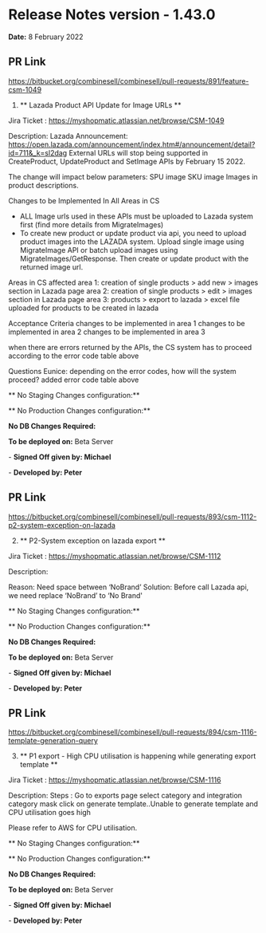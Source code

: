 # Release Notes version - 1.43.0

**Date:** 8 February 2022

## PR Link
https://bitbucket.org/combinesell/combinesell/pull-requests/891/feature-csm-1049

1. ** Lazada Product API Update for Image URLs **

Jira Ticket : https://myshopmatic.atlassian.net/browse/CSM-1049

Description:
Lazada Announcement: https://open.lazada.com/announcement/index.htm#/announcement/detail?id=711&_k=sl2dag 
External URLs will stop being supported in CreateProduct, UpdateProduct and SetImage APIs by February 15 2022.  

The change will impact below parameters:
SPU image
SKU image
Images in product descriptions. 

Changes to be Implemented In All Areas in CS
- ALL Image urls used in these APIs must be uploaded to Lazada system first (find more details from MigrateImages)
- To create new product or update product via api, you need to upload product images into the LAZADA system. Upload single image using MigrateImage API or batch upload images using MigrateImages/GetResponse. Then create or update product with the returned image url. 

Areas in CS affected
area 1: creation of single products > add new > images section in Lazada page
area 2: creation of single products > edit > images section in Lazada page
area 3: products > export to lazada > excel file uploaded for products to be created in lazada

Acceptance Criteria
changes to be implemented in area 1
changes to be implemented in area 2
changes to be implemented in area 3

when there are errors returned by the APIs, the CS system has to proceed according to the error code table above

Questions
Eunice: depending on the error codes, how will the system proceed? added error code table above

** No Staging Changes configuration:**

** No Production Changes configuration:**

**No DB Changes Required:**

**To be deployed on:** Beta Server

\- **Signed Off given by: Michael**

\- **Developed by: Peter**

## PR Link
https://bitbucket.org/combinesell/combinesell/pull-requests/893/csm-1112-p2-system-exception-on-lazada

2. ** P2-System exception on lazada export **

Jira Ticket : https://myshopmatic.atlassian.net/browse/CSM-1112

Description:

Reason: Need space between ‘NoBrand’
Solution: Before call Lazada api, we need replace ‘NoBrand’ to ‘No Brand'

** No Staging Changes configuration:**

** No Production Changes configuration:**

**No DB Changes Required:**

**To be deployed on:** Beta Server

\- **Signed Off given by: Michael**

\- **Developed by: Peter**

## PR Link
https://bitbucket.org/combinesell/combinesell/pull-requests/894/csm-1116-template-generation-query

3. ** P1 export - High CPU utilisation is happening while generating export template **

Jira Ticket : https://myshopmatic.atlassian.net/browse/CSM-1116

Description:
Steps : 
Go to exports page
select category and integration category mask 
click on generate template..Unable to generate template and CPU utilisation goes high

Please refer to AWS for CPU utilisation.

** No Staging Changes configuration:**

** No Production Changes configuration:**

**No DB Changes Required:**

**To be deployed on:** Beta Server

\- **Signed Off given by: Michael**

\- **Developed by: Peter**
